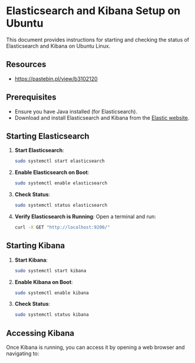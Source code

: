 # Elasticsearch and Kibana Setup on Ubuntu

This document provides instructions for starting and checking the status of Elasticsearch and Kibana on Ubuntu Linux.

## Resources
- https://pastebin.pl/view/b3102120
## Prerequisites

- Ensure you have Java installed (for Elasticsearch).
- Download and install Elasticsearch and Kibana from the [Elastic website](https://www.elastic.co/downloads/).

## Starting Elasticsearch

1. **Start Elasticsearch**:
   ```bash
   sudo systemctl start elasticsearch
   ```

2. **Enable Elasticsearch on Boot**:
   ```bash
   sudo systemctl enable elasticsearch
   ```

3. **Check Status**:
   ```bash
   sudo systemctl status elasticsearch
   ```

4. **Verify Elasticsearch is Running**:
   Open a terminal and run:
   ```bash
   curl -X GET "http://localhost:9200/"
   ```

## Starting Kibana

1. **Start Kibana**:
   ```bash
   sudo systemctl start kibana
   ```

2. **Enable Kibana on Boot**:
   ```bash
   sudo systemctl enable kibana
   ```

3. **Check Status**:
   ```bash
   sudo systemctl status kibana
   ```

## Accessing Kibana

Once Kibana is running, you can access it by opening a web browser and navigating to:
